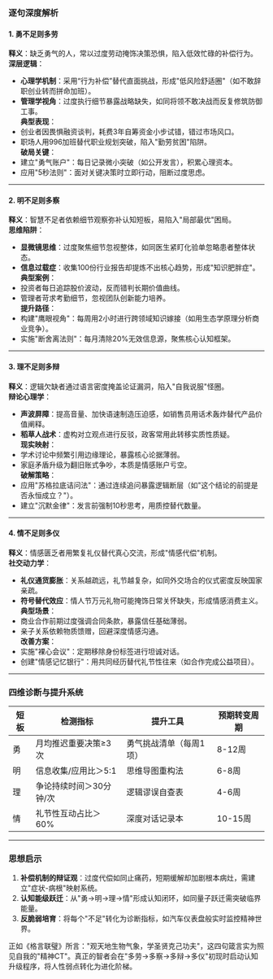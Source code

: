 ### 逐句深度解析

#### **1. 勇不足则多劳**  
**释义**：缺乏勇气的人，常以过度劳动掩饰决策恐惧，陷入低效忙碌的补偿行为。  
**深层逻辑**：  
- **心理学机制**：采用“行为补偿”替代直面挑战，形成"低风险舒适圈"（如不敢辞职创业转而拼命加班）。  
- **管理学视角**：过度执行细节暴露战略缺失，如同将领不敢决战而反复修筑防御工事。  
**典型表现**：  
- 创业者因畏惧融资谈判，耗费3年自筹资金小步试错，错过市场风口。  
- 职场人用996加班替代职业规划突破，陷入"勤劳贫困"陷阱。  
**破局关键**：  
- 建立"勇气账户"：每日记录微小突破（如公开发言），积累心理资本。  
- 应用"5秒法则"：面对关键决策时立即行动，阻断过度思虑。  

---

#### **2. 明不足则多察**  
**释义**：智慧不足者依赖细节观察弥补认知短板，易陷入"局部最优"困局。  
**思维陷阱**：  
- **显微镜思维**：过度聚焦细节忽视整体，如同医生紧盯化验单忽略患者整体状态。  
- **信息过载症**：收集100份行业报告却提炼不出核心趋势，形成"知识肥胖症"。  
**典型案例**：  
- 投资者每日追踪股价波动，反而错判长期价值曲线。  
- 管理者苛求考勤细节，忽视团队创新能力培养。  
**提升路径**：  
- 构建"鹰眼视角"：每周用2小时进行跨领域知识嫁接（如用生态学原理分析商业竞争）。  
- 实施"断舍离法则"：每月清除20%无效信息源，聚焦核心认知框架。  

---

#### **3. 理不足则多辩**  
**释义**：逻辑欠缺者通过语言密度掩盖论证漏洞，陷入"自我说服"怪圈。  
**辩论心理学**：  
- **声波屏障**：提高音量、加快语速制造压迫感，如销售员用话术轰炸替代产品价值阐释。  
- **稻草人战术**：虚构对立观点进行反驳，政客常用此转移实质性质疑。  
**现实映射**：  
- 学术讨论中频繁引用边缘理论，暴露核心论据薄弱。  
- 家庭矛盾升级为翻旧账式争吵，本质是情感账户亏空。  
**破解策略**：  
- 应用"苏格拉底诘问法"：通过连续追问暴露逻辑断层（如"这个结论的前提是否永恒成立？"）。  
- 建立"沉默金律"：发言前强制10秒思考，用质控替代数量。  

---

#### **4. 情不足则多仪**  
**释义**：情感匮乏者用繁复礼仪替代真心交流，形成"情感代偿"机制。  
**社交动力学**：  
- **礼仪通货膨胀**：关系越疏远，礼节越复杂，如同外交场合的仪式密度反映国家亲疏。  
- **符号替代效应**：情人节万元礼物可能掩饰日常关怀缺失，形成情感消费主义。  
**典型场景**：  
- 商业合作前期过度强调合同条款，暴露信任基础薄弱。  
- 亲子关系依赖物质馈赠，回避深度情感沟通。  
**改善方案**：  
- 实施"裸心会议"：定期移除身份标签进行坦诚对话。  
- 创建"情感记忆银行"：用共同经历替代礼节性往来（如合作完成公益项目）。  

---

### 四维诊断与提升系统  
| **短板** | **检测指标**            | **提升工具**            | **预期转变周期** |
| -------- | ----------------------- | ----------------------- | ---------------- |
| 勇       | 月均推迟重要决策≥3次    | 勇气挑战清单（每周1项） | 8-12周           |
| 明       | 信息收集/应用比＞5:1    | 思维导图重构法          | 6-8周            |
| 理       | 争论持续时间＞30分钟/次 | 逻辑谬误自查表          | 4-6周            |
| 情       | 礼节性互动占比＞60%     | 深度对话记录本          | 10-15周          |

---

### 思想启示  
1. **补偿机制的辩证观**：过度代偿如同止痛药，短期缓解却加剧根本病灶，需建立"症状-病根"映射系统。  
2. **认知能级跃迁**：从"勇→明→理→情"形成认知闭环，如同量子跃迁需突破临界能量。  
3. **反脆弱培育**：将每个"不足"转化为诊断指标，如汽车仪表盘般实时监控精神世界。  

正如《格言联璧》所言："观天地生物气象，学圣贤克己功夫"，这四句箴言实为照见自我的"精神CT"。真正的智者会在"多劳→多察→多辩→多仪"初现时启动认知升级程序，将人性弱点转化为进化阶梯。